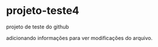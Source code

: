 # projeto-teste4
projeto de teste do github


adicionando informações para ver modificações do arquivo.
